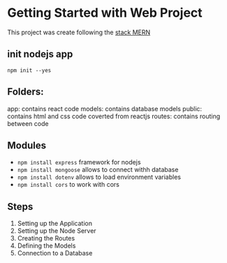 # Getting Started with Web Project

This project was create following the [stack MERN](https://blog.devgenius.io/how-to-get-started-with-the-mern-stack-the-easy-way-b9758fe45956)

## init nodejs app

`npm init --yes`

## Folders:

app: contains react code
models: contains database models
public: contains html and css code coverted from reactjs
routes: contains routing between code

## Modules

- `npm install express` framework for nodejs
- `npm install mongoose` allows to connect withh database
- `npm install dotenv` allows to load environment variables
- `npm install cors` to work with cors

## Steps

1. Setting up the Application
2. Setting up the Node Server
3. Creating the Routes
4. Defining the Models
5. Connection to a Database
